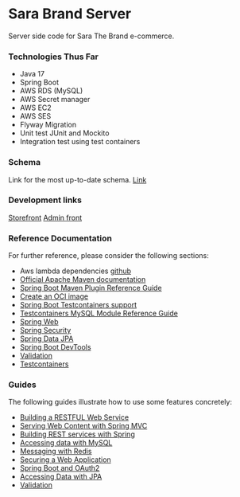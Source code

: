 # Sara Brand Server
Server side code for Sara The Brand e-commerce.

### Technologies Thus Far
* Java 17
* Spring Boot
* AWS RDS (MySQL)
* AWS Secret manager
* AWS EC2
* AWS SES
* Flyway Migration
* Unit test JUnit and Mockito
* Integration test using test containers

### Schema
Link for the most up-to-date schema.
[Link](https://dbdiagram.io/d/6483c4d5722eb77494b791a1)

### Development links
[Storefront](https://store.emmanueluluabuike.com/)
[Admin front](https://admin.emmanueluluabuike.com/)

### Reference Documentation
For further reference, please consider the following sections:
* Aws lambda dependencies [github](https://github.com/awslabs/aws-serverless-java-container)
* [Official Apache Maven documentation](https://maven.apache.org/guides/index.html)
* [Spring Boot Maven Plugin Reference Guide](https://docs.spring.io/spring-boot/docs/3.1.0/maven-plugin/reference/html/)
* [Create an OCI image](https://docs.spring.io/spring-boot/docs/3.1.0/maven-plugin/reference/html/#build-image)
* [Spring Boot Testcontainers support](https://docs.spring.io/spring-boot/docs/3.1.0/reference/html/features.html#features.testing.testcontainers)
* [Testcontainers MySQL Module Reference Guide](https://www.testcontainers.org/modules/databases/mysql/)
* [Spring Web](https://docs.spring.io/spring-boot/docs/3.1.0/reference/htmlsingle/#web)
* [Spring Security](https://docs.spring.io/spring-boot/docs/3.1.0/reference/htmlsingle/#web.security)
* [Spring Data JPA](https://docs.spring.io/spring-boot/docs/3.1.0/reference/htmlsingle/#data.sql.jpa-and-spring-data)
* [Spring Boot DevTools](https://docs.spring.io/spring-boot/docs/3.1.0/reference/htmlsingle/#using.devtools)
* [Validation](https://docs.spring.io/spring-boot/docs/3.1.0/reference/htmlsingle/#io.validation)
* [Testcontainers](https://www.testcontainers.org/)

### Guides

The following guides illustrate how to use some features concretely:
* [Building a RESTFUL Web Service](https://spring.io/guides/gs/rest-service/)
* [Serving Web Content with Spring MVC](https://spring.io/guides/gs/serving-web-content/)
* [Building REST services with Spring](https://spring.io/guides/tutorials/rest/)
* [Accessing data with MySQL](https://spring.io/guides/gs/accessing-data-mysql/)
* [Messaging with Redis](https://spring.io/guides/gs/messaging-redis/)
* [Securing a Web Application](https://spring.io/guides/gs/securing-web/)
* [Spring Boot and OAuth2](https://spring.io/guides/tutorials/spring-boot-oauth2/)
* [Accessing Data with JPA](https://spring.io/guides/gs/accessing-data-jpa/)
* [Validation](https://spring.io/guides/gs/validating-form-input/)